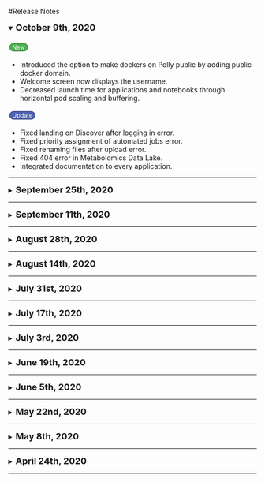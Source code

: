 #Release Notes

<!--October 9th, 2020-->

<details open>
<summary><font size="+1"><b>October 9th, 2020</b></font></summary>
<br>
  <p class="new-button">New</p>
  <ul>
    <li>Introduced the option to make dockers on Polly public by adding public docker domain.</li>
    <li>Welcome screen now displays the username.</li>
    <li>Decreased launch time for applications and notebooks through horizontal pod scaling and buffering.</li>
  </ul>
  <p class="update-button">Update</p>
  <ul>
    <li>Fixed landing on Discover after logging in error.</li>
    <li>Fixed priority assignment of automated jobs error.</li>
    <li>Fixed renaming files after upload error.</li>
    <li>Fixed 404 error in Metabolomics Data Lake.</li>
    <li>Integrated documentation to every application.</li>
  </ul>
</details>

<hr>

<!--September 25th, 2020-->

<details>
<summary><font size="+1"><b>September 25th, 2020</b></font></summary>
<br>
  <p class="new-button">New</p>
  <ul>
    <li>Introduced Labeled LC-MS Analysis preset for natural abundance correction and visualization for single or dual labeled LC-MS data combined with an interactive, customizable and shareable reporting dashboard.</li>
    <li>Integrated pathway visualization in <a href="https://docs.elucidata.io/Apps/Metabolomic%20Data/Labeled%20LC-MS%20Workflow.html"> Labeled LC-MS Workflow</a>.</li>
    <li>Added dilution factor and protein normalization in the <a href="https://docs.elucidata.io/Apps/Lipidomics%20Data/Lipidomics%20Visualization%20Dashboard.html"> Lipidomics Visualization Dashboard</a>.</li>
  </ul>
  <p class="update-button">Update</p>
  <ul>
    <li>Added warning message to prevent duplicate folder creation in Workspaces.</li>
    <li>Fixed nested folder creation and notebook renaming error in Workspaces.</li>
    <li>Fixed 503 error in Metabolomics Data Lake.</li>
    <li>Fixed a bug associated with notebooks and shiny apps opening to a blank screen.</li>
    <li>Fixed error occurring in automated jobs.</li>
  </ul>
</details>

<hr>

<!--September 11th, 2020-->

<details>
<summary><font size="+1"><b>September 11th, 2020</b></font></summary>
<br>
  <p class="new-button">New</p>
  <ul>
    <li>Introduced <a href="https://docs.elucidata.io/Apps/Data%20Studio/Data%20Studio.html"> Data Studio</a> that brings the tools you need to create, customize, and share your analysis effortlessly with your team across the world.</li>
    <li>Introduced <a href="https://docs.elucidata.io/Apps/Data%20Studio/CCLE%20Correlation%20Analysis.html"> CCLE Correlation Analysis</a> for identification of features correlated with a gene mutation such as mutations in other genes, expression and sample level metadata.</li>
  </ul>
  <p class="update-button">Update</p>
  <ul>
    <li>Updated the version of scanpy to 1.6.0 in single cell docker.</li>
    <li>Fixed a bug in notebook giving error with CLI commands.</li>
  </ul>
</details>

<hr>


<!--August 28th, 2020-->

<details>
<summary><font size="+1"><b>August 28th, 2020</b></font></summary>
<br>
  <p class="new-button">New</p>
  <ul>
    <li>Introduced a metabolomics docker equipped with packages for analysis of metabolomics data.</li>
    <li>Added restore functionality to all the <a href="https://docs.elucidata.io/Data%20Lake.html#data-lake-applications"> Data Lake applications</a>.</li>
    <li>Added boxplots for lipids in <a href="https://docs.elucidata.io/Apps/Lipidomics%20Data/Lipidomics%20Visualization%20Dashboard.html"> Lipidomics application</a>.</li>
  </ul>
  <p class="update-button">Update</p>
  <ul>
    <li>Updated discoverpy package in all the dockers to the latest version.</li>
    <li>Fixed CellxGene visualization loading for specific datasets.</li>
    <li>Fixed duplicate metabolite generation issue within the <a href="https://docs.elucidata.io/Apps/Metabolomic%20Data/Dual%20Mode%20Visualization.html"> Dual Mode Data Visualization application</a>.</li>
    <li>Fixed minor UI issues in Workspaces.</li>
    <li>Decreased Workspaces loading time.</li>
  </ul>
</details>

<hr>


<!--August 14th, 2020-->

<details>
<summary><font size="+1"><b>August 14th, 2020</b></font></summary>
<br>
  <p class="new-button">New</p>
  <ul>
    <li>Introduced <a href="https://docs.elucidata.io/Getting%20Started/Workspaces.html"> Workspaces</a> on Polly, which is a new and improved version of Polly Projects.</li>
    <li>Added GTEx app to process the filtered datasets from GTEx data lake.</li>
    <li>Added a filtering interface for GTEx data lake that allows filtering of the data on the basis of fields within the curated dataset.</li>
    <li>Integrated <a href="https://docs.elucidata.io/Data%20Lake.html#polly-discover-app"> Discover</a> and <a href="https://docs.elucidata.io/Apps/Metabolomic%20Data/Dual%20Mode%20Visualization.html"> Dual Mode Visualization</a> for processing and further analysis of transcriptomic and metabolomic and single cell filtered datasets.</li>
    <li>Integrated <a href="https://docs.elucidata.io/Scaling%20compute/Polly%20Notebooks.html"> Notebook</a> to process the filtered datasets.</li>
    <li>Hosted <a href="https://chanzuckerberg.github.io/cellxgene/">CellxGene</a> for processing and visualization of single cell datasets.</li>
  </ul>
  <p class="update-button">Update</p>
  <ul>
    <li>Enabled logs access functionality through <a href="https://docs.elucidata.io/Scaling%20compute/Polly%20CLI.html">Polly CLI</a>.</li>
    <li>Added the python package, Discoverpy to all the dockers.</li>
  </ul>
  <p class="Deprecated-button">Deprecated</p>
  <ul>
    <li> The Project Management Dashboard has been deprecated and replaced by Workspaces.</li>
  </ul>
</details>

<hr>



<!--July 31st, 2020-->

<details>
<summary><font size="+1"><b>July 31st, 2020</b></font></summary>
<br>
  <p class="new-button">New</p>
  <ul>
    <li>Added dot plot for Gene Ontology in the <a href="https://docs.elucidata.io/Data%20Lake.html#polly-discover-app"> Discover</a> application.</li>
    <li>Added an extra layer of security in authentication.</li>
  </ul>
  <p class="update-button">Update</p>
  <ul>
    <li>Allowed internal standards and unlabeled data to pass through the <a href="https://docs.elucidata.io/Apps/Metabolomic%20Data/Labeled%20LC-MS%20Workflow.html">Labeled LC-MS Workflow</a> to generate output.</li>
    <li>Added Phantasus, Boxplot & Whisker plot along with the bar plot in the <a href="https://docs.elucidata.io/Data%20Lake.html#polly-discover-app"> Discover</a> application.</li>
    <li>Fixed Polly CLI auto login error in notebooks.</li>
    <li>Fixed unresponsive notebook with infinite loading.</li>
  </ul>
</details>

<hr>

<!--July 17th, 2020-->

<details>
<summary><font size="+1"><b>July 17th, 2020</b></font></summary>
<br>
  <p class="new-button">New</p>
  <ul>
    <li>We have released the newest version of <a href="https://docs.elucidata.io/Scaling%20compute/Polly%20CLI.html">Polly CLI v0.1.18</a> enabling you to run a CLI job without the need of "secret" key if the private docker is on Polly.</li>
  </ul>
  <p class="update-button">Update</p>
  <ul>
    <li><a href="https://docs.elucidata.io/Apps/Metabolomic%20Data/Labeled%20LC-MS%20Workflow.html">Labeled LC-MS Workflow</a> has N and C as indistinguishable isotopes.</li>
    <li>Improved the stability of both Shiny and Desktop Applications.</li>
    <li>Communication within the infrastructure is now through encrypted keys.</li>
    <li>Shiny apps as well as shiny states are encrypted during transit as well as storage.</li>
    <li>Added encryption for the disks running the computations.</li>
    <li>Encrypted buckets containing credentials.</li>
  </ul>
</details>

<hr>

<!--July 3rd, 2020-->
<details>
<summary><font size="+1"><b>July 3rd, 2020</b></font></summary>
<br>
  <p class="new-button">New</p>
  <ul>
    <li>We have released the newest version of <a href="https://github.com/ElucidataInc/ElMaven/releases/tag/v0.11.0">El-MAVEN v0.11.0.</a></li>
    <li>Polly now provides its own docker repository for easy <a href="https://docs.elucidata.io/Scaling%20compute/Polly%20CLI.html#docker-management">management of dockers</a>.</li>
  </ul>
  <p class="update-button">Update</p>
  <ul>
    <li>Added Si as an indistinguishable isotope in <a href="https://docs.elucidata.io/Apps/Metabolomic%20Data/Labeled%20LC-MS%20Workflow.html">Labeled LC-MS Workflow.</a></li>
    <li>Introduced pre-processing functionalities along with updated selections and heatmap for visualization in <a href="https://docs.elucidata.io/Apps/Lipidomics%20Data/Lipidomics%20Visualization%20Dashboard.html">Lipidomics Visualization Dashboard</a>.</li>
  </ul>
  <p class="Deprecated-button">Deprecated</p>
  <ul>
    <li>Deprecated El-MAVEN FirstView Integration.</li>
  </ul>
</details>

<hr>

<!--June 19th, 2020-->
<details>
<summary><font size="+1"><b>June 19th, 2020</b></font></summary>
<br>
  <p class="new-button">New</p>
  <ul>
   <li>We now support reactions from <i>Drosophila melanogaster</i> for integrated pathway analysis in IntOmix.</li>
    <li>Introduced <a href="https://docs.elucidata.io/Apps/Metabolomic%20Data/Dual%20Mode%20Visualization.html#statistical-analysis">pathway enrichment and pathway view</a> feature along with <a href="https://docs.elucidata.io/Apps/Metabolomic%20Data/Dual%20Mode%20Visualization.html#comparative-analysis">comparative analysis</a> in Dual Mode Data Visualization.</li>
    <li>DEPMAP CCLE (DEPMAP Cancer cell line expression data and dependency scores for genes) repository has been added in <a href="https://docs.elucidata.io/Data%20Lake.html">Data Lake</a>.</li>
    <li>Implemented input file access from the sub-folders of a project for applications.</li>
  </ul>
  <p class="update-button">Update</p>
  <ul>
    <li>The Single Cell Downstream docker is updated with these new packages: rpy2, anndata2ri (Python packages), ExperimentHub (R package).</li>
    <li>Added a GPU instance for <a href="https://docs.elucidata.io/Scaling%20compute/Polly%20CLI.html">Polly CLI</a>.</li>
  </ul> 
</details>

<hr>

<!--June 5th, 2020-->
<details>
<summary><font size="+1"><b>June 5th, 2020</b></font></summary>
<br>
  <p class="new-button">New</p>
  <ul>
   <li>Introduced visualization of labels in <a href="https://docs.elucidata.io/Apps/Metabolomic%20Data/Labeled%20LC-MS%20Workflow.html#visualization">stacked plot</a> within Labeled LC-MS Workflow.</li>
    <li>Enabled least privilege access for stringent access policies.</li>
    <li>Encryption of data in transit and at rest.</li>
  </ul>
  <p class="update-button">Update</p>
  <ul>
    <li>Improved access logs throughout the platform.</li>
    <li>Enhanced security using a secrets management service.</li>
    <li>Implemented regular backups and versioning of data.</li>
  </ul> 
</details>

<hr>

<!--May 22nd, 2020-->
<details>
  <summary><font size="+1"><b>May 22nd, 2020</b></font></summary>
  <br>
  <p class="new-button">New</p>
  <ul>
    <li>Introduced <a href="https://docs.elucidata.io/Apps/Metabolomic%20Data/CompoundDiscoverer%20QuantFit.html">Polly QuantFit</a> node in <a href="https://www.thermofisher.com/in/en/home/industrial/mass-spectrometry/liquid-chromatography-mass-spectrometry-lc-ms/lc-ms-software/multi-omics-data-analysis/compound-discoverer-software.html">Compound Discoverer<sup>TM</sup></a> that allows peak picking and absolute quantification on raw data obtained from a Thermo Scientific<sup>TM</sup> Mass Spec instrument.</li>
  </ul>
</details>

<hr>

<!--May 8th, 2020-->
<details>
  <summary><font size="+1"><b>May 8th, 2020</b></font></summary>
  <br>
  <p class="new-button">New</p>
  <ul>
    <li>We now host our desktop application, <a href="https://docs.elucidata.io/Apps/Metabolomic Data/El-MAVEN.html">El-MAVEN on Polly</a>.</li>
    <li><a href="https://docs.elucidata.io/Apps/Metabolomic%20Data/Labeled%20LC-MSMS%20Workflow.html#phibeta-tab">Phi calculation</a> feature has been added to Labeled LC-MS/MS Workflow.</li>
  </ul> 
  <p class="update-button">Update</p>
  <ul>
    <li>Changed the optimized color palette in IntOmix from a red-yellow-green scale to a more intuitive red-green scale. All upregulated metabolites or genes are represented by a shade of red and downregulated metabolites or genes as a shade of green.</li>
    <li>Changed the non-optimized color palette in IntOmix from a pink-purple scale to a red-green scale to remove ambiguity.</li>
  </ul> 
</details>  

<hr>

<!--April 24th, 2020-->
<details>
  <summary><font size="+1"><b>April 24th, 2020</b></font></summary>
  <br>
  <p class="new-button">New</p>
  <ul>
    <li>COVID-19 (Transcriptional datasets for SARS viruses, viral infections, and therapeutics for novel coronavirus) repository has been added in <a href="https://docs.elucidata.io/Data%20Lake.html">Data Lake</a>.</li>
    <br>
    <div style="position: relative; padding-bottom: 56.25%; height: 0; overflow: hidden; max-width: 100%; height: auto;">
    <iframe src="https://www.youtube.com/embed/AYgAb5Lbj4g" frameborder="0" allowfullscreen style="position: absolute; top: 0; left: 0; width: 100%; height: 100%;"></iframe>
    </div>
  </ul> 
</details>  

<hr>

<br />

<!--button style-->
<style>
  .update-button {
    background-color: #4C61AF;
    border: 1px solid #364574;
    border-radius: 70px;
    color: #FFFFFF;
    padding: 0px 5px;
    text-align: center;
    text-decoration: none;
    display: inline-block;
    font-size: 12px;
    margin: 4px 2px;
    cursor: default;
  }
  .new-button {
    background-color: #4CAF50;
    border: 1px solid #367437;
    border-radius: 70px;
    color: #FFFFFF;
    padding: 0px 5px;
    text-align: center;
    text-decoration: none;
    display: inline-block;
    font-size: 12px;
    margin: 4px 2px;
    cursor: default;
  }
  .Deprecated-button {
    background-color: #b30000;
    border: 1px solid #b30000;
    border-radius: 70px;
    color: #FFFFFF;
    padding: 0px 5px;
    text-align: center;
    text-decoration: none;
    display: inline-block;
    font-size: 12px;
    margin: 4px 2px;
    cursor: default;
  }
</style>
